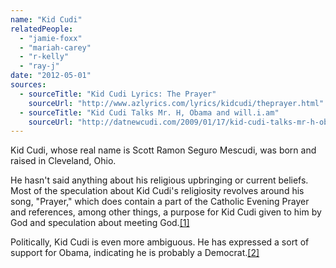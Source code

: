 ```yaml
---
name: "Kid Cudi"
relatedPeople:
  - "jamie-foxx"
  - "mariah-carey"
  - "r-kelly"
  - "ray-j"
date: "2012-05-01"
sources:
  - sourceTitle: "Kid Cudi Lyrics: The Prayer"
    sourceUrl: "http://www.azlyrics.com/lyrics/kidcudi/theprayer.html"
  - sourceTitle: "Kid Cudi Talks Mr. H, Obama and will.i.am"
    sourceUrl: "http://datnewcudi.com/2009/01/17/kid-cudi-talks-mr-h-obama-and-william/"
---
```


Kid Cudi, whose real name is Scott Ramon Seguro Mescudi, was born and raised in Cleveland, Ohio.

He hasn't said anything about his religious upbringing or current beliefs. Most of the speculation about Kid Cudi's religiosity revolves around his song, "Prayer," which does contain a part of the Catholic Evening Prayer and references, among other things, a purpose for Kid Cudi given to him by God and speculation about meeting God.<a class="source-citation" href="#http://www.azlyrics.com/lyrics/kidcudi/theprayer.html" title="Kid Cudi Lyrics: The Prayer">[1]</a>

Politically, Kid Cudi is even more ambiguous. He has expressed a sort of support for Obama, indicating he is probably a Democrat.<a class="source-citation" href="#http://datnewcudi.com/2009/01/17/kid-cudi-talks-mr-h-obama-and-william/" title="Kid Cudi Talks Mr. H, Obama and will.i.am">[2]</a>